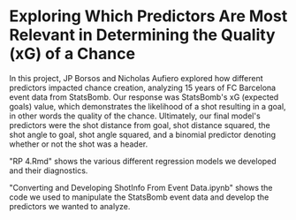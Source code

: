 # Exploring Which Predictors Are Most Relevant in Determining the Quality (xG) of a Chance

In this project, JP Borsos and Nicholas Aufiero explored how different predictors impacted chance creation, analyzing 15 years of FC Barcelona event data from StatsBomb. Our response was StatsBomb's xG (expected goals) value, which demonstrates the likelihood of a shot resulting in a goal, in other words the quality of the chance. Ultimately, our final model's predictors were the shot distance from goal, shot distance squared, the shot angle to goal, shot angle squared, and a binomial predictor denoting whether or not the shot was a header.

"RP 4.Rmd" shows the various different regression models we developed and their diagnostics. 

"Converting and Developing ShotInfo From Event Data.ipynb" shows the code we used to manipulate the StatsBomb event data and develop the predictors we wanted to analyze.
